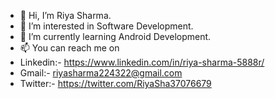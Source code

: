 - 👋 Hi, I’m Riya Sharma.
- 👀 I’m interested in Software Development.
- 🌱 I’m currently learning Android Development.
- 📫 You can reach me on 
- Linkedin:- https://www.linkedin.com/in/riya-sharma-5888r/ 
- Gmail:- riyasharma224322@gmail.com
- Twitter:- https://twitter.com/RiyaSha37076679
<!---
riyasharma0/riyasharma0 is a ✨ special ✨ repository because its `README.md` (this file) appears on your GitHub profile.
You can click the Preview link to take a look at your changes.
--->
